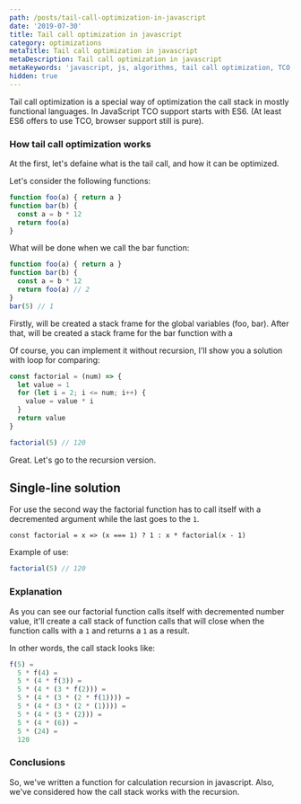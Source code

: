 ```yaml
---
path: /posts/tail-call-optimization-in-javascript
date: '2019-07-30'
title: Tail call optimization in javascript
category: optimizations
metaTitle: Tail call optimization in javascript
metaDescription: Tail call optimization in javascript
metaKeywords: 'javascript, js, algorithms, tail call optimization, TCO, ES6'
hidden: true
---
```


Tail call optimization is a special way of optimization the call stack in mostly functional languages. In JavaScript TCO support starts with ES6. (At least ES6 offers to use TCO, browser support still is pure).

### How tail call optimization works

At the first, let's defaine what is the tail call, and how it can be optimized.

Let's consider the following functions:

```js
function foo(a) { return a }
function bar(b) {
  const a = b * 12
  return foo(a)
}
```

What will be done when we call the bar function:

```js
function foo(a) { return a }
function bar(b) {
  const a = b * 12
  return foo(a) // 2
}
bar(5) // 1
```

Firstly, will be created a stack frame for the global variables (foo, bar).
After that, will be created a stack frame for the bar function with a 







Of course, you can implement it without recursion, I'll show you a solution with loop for comparing:

```js:title=index.js
const factorial = (num) => {
  let value = 1
  for (let i = 2; i <= num; i++) {
    value = value * i
  }
  return value
}

factorial(5) // 120
```

Great. Let's go to the recursion version.

## Single-line solution
For use the second way the factorial function has to call itself with a decremented argument while the last goes to the ```1```.

```js:title=Single-line solution
const factorial = x => (x === 1) ? 1 : x * factorial(x - 1)
```

Example of use:

```js
factorial(5) // 120
```

### Explanation

As you can see our factorial function calls itself with decremented number value, it'll create a call stack of function calls that will close when the function calls with a ```1``` and returns a ```1``` as a result.

In other words, the call stack looks like:
```js
f(5) =
  5 * f(4) =
  5 * (4 * f(3)) =
  5 * (4 * (3 * f(2))) =
  5 * (4 * (3 * (2 * f(1)))) =
  5 * (4 * (3 * (2 * (1)))) =
  5 * (4 * (3 * (2))) =
  5 * (4 * (6)) =
  5 * (24) =
  120
```

### Conclusions

So, we've written a function for calculation recursion in javascript. Also, we've considered how the call stack works with the recursion.
